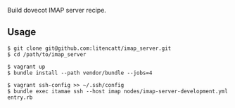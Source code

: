 Build dovecot IMAP server recipe.

## Usage

```
$ git clone git@github.com:litencatt/imap_server.git
$ cd /path/to/imap_server

$ vagrant up
$ bundle install --path vendor/bundle --jobs=4

$ vagrant ssh-config >> ~/.ssh/config
$ bundle exec itamae ssh --host imap nodes/imap-server-development.yml entry.rb
```
